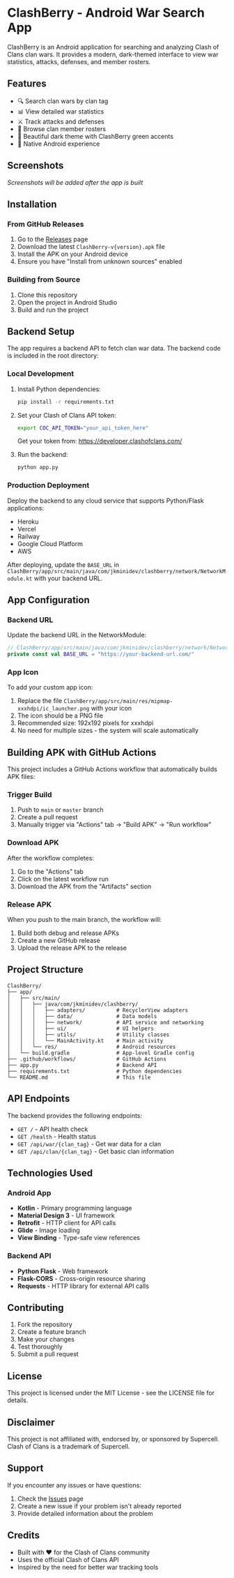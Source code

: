 # ClashBerry - Android War Search App

ClashBerry is an Android application for searching and analyzing Clash of Clans clan wars. It provides a modern, dark-themed interface to view war statistics, attacks, defenses, and member rosters.

## Features

- 🔍 Search clan wars by clan tag
- 📊 View detailed war statistics
- ⚔️ Track attacks and defenses
- 👥 Browse clan member rosters
- 🎨 Beautiful dark theme with ClashBerry green accents
- 📱 Native Android experience

## Screenshots

*Screenshots will be added after the app is built*

## Installation

### From GitHub Releases

1. Go to the [Releases](../../releases) page
2. Download the latest `ClashBerry-v{version}.apk` file
3. Install the APK on your Android device
4. Ensure you have "Install from unknown sources" enabled

### Building from Source

1. Clone this repository
2. Open the project in Android Studio
3. Build and run the project

## Backend Setup

The app requires a backend API to fetch clan war data. The backend code is included in the root directory:

### Local Development

1. Install Python dependencies:
   ```bash
   pip install -r requirements.txt
   ```

2. Set your Clash of Clans API token:
   ```bash
   export COC_API_TOKEN="your_api_token_here"
   ```
   Get your token from: https://developer.clashofclans.com/

3. Run the backend:
   ```bash
   python app.py
   ```

### Production Deployment

Deploy the backend to any cloud service that supports Python/Flask applications:
- Heroku
- Vercel
- Railway
- Google Cloud Platform
- AWS

After deploying, update the `BASE_URL` in `ClashBerry/app/src/main/java/com/jkminidev/clashberry/network/NetworkModule.kt` with your backend URL.

## App Configuration

### Backend URL

Update the backend URL in the NetworkModule:

```kotlin
// ClashBerry/app/src/main/java/com/jkminidev/clashberry/network/NetworkModule.kt
private const val BASE_URL = "https://your-backend-url.com/"
```

### App Icon

To add your custom app icon:

1. Replace the file `ClashBerry/app/src/main/res/mipmap-xxxhdpi/ic_launcher.png` with your icon
2. The icon should be a PNG file
3. Recommended size: 192x192 pixels for xxxhdpi
4. No need for multiple sizes - the system will scale automatically

## Building APK with GitHub Actions

This project includes a GitHub Actions workflow that automatically builds APK files:

### Trigger Build

1. Push to `main` or `master` branch
2. Create a pull request
3. Manually trigger via "Actions" tab → "Build APK" → "Run workflow"

### Download APK

After the workflow completes:
1. Go to the "Actions" tab
2. Click on the latest workflow run
3. Download the APK from the "Artifacts" section

### Release APK

When you push to the main branch, the workflow will:
1. Build both debug and release APKs
2. Create a new GitHub release
3. Upload the release APK to the release

## Project Structure

```
ClashBerry/
├── app/
│   ├── src/main/
│   │   ├── java/com/jkminidev/clashberry/
│   │   │   ├── adapters/          # RecyclerView adapters
│   │   │   ├── data/              # Data models
│   │   │   ├── network/           # API service and networking
│   │   │   ├── ui/                # UI helpers
│   │   │   ├── utils/             # Utility classes
│   │   │   └── MainActivity.kt    # Main activity
│   │   └── res/                   # Android resources
│   └── build.gradle               # App-level Gradle config
├── .github/workflows/             # GitHub Actions
├── app.py                         # Backend API
├── requirements.txt               # Python dependencies
└── README.md                      # This file
```

## API Endpoints

The backend provides the following endpoints:

- `GET /` - API health check
- `GET /health` - Health status
- `GET /api/war/{clan_tag}` - Get war data for a clan
- `GET /api/clan/{clan_tag}` - Get basic clan information

## Technologies Used

### Android App
- **Kotlin** - Primary programming language
- **Material Design 3** - UI framework
- **Retrofit** - HTTP client for API calls
- **Glide** - Image loading
- **View Binding** - Type-safe view references

### Backend API
- **Python Flask** - Web framework
- **Flask-CORS** - Cross-origin resource sharing
- **Requests** - HTTP library for external API calls

## Contributing

1. Fork the repository
2. Create a feature branch
3. Make your changes
4. Test thoroughly
5. Submit a pull request

## License

This project is licensed under the MIT License - see the LICENSE file for details.

## Disclaimer

This project is not affiliated with, endorsed by, or sponsored by Supercell. Clash of Clans is a trademark of Supercell.

## Support

If you encounter any issues or have questions:
1. Check the [Issues](../../issues) page
2. Create a new issue if your problem isn't already reported
3. Provide detailed information about the problem

## Credits

- Built with ❤️ for the Clash of Clans community
- Uses the official Clash of Clans API
- Inspired by the need for better war tracking tools